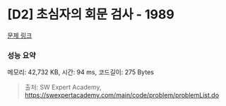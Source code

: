 # [D2] 초심자의 회문 검사 - 1989 

[문제 링크](https://swexpertacademy.com/main/code/problem/problemDetail.do?contestProbId=AV5PyTLqAf4DFAUq) 

### 성능 요약

메모리: 42,732 KB, 시간: 94 ms, 코드길이: 275 Bytes



> 출처: SW Expert Academy, https://swexpertacademy.com/main/code/problem/problemList.do